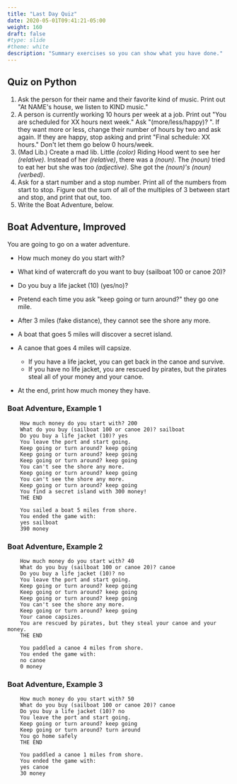 ```yaml
---
title: "Last Day Quiz"
date: 2020-05-01T09:41:21-05:00
weight: 160
draft: false
#type: slide
#theme: white
description: "Summary exercises so you can show what you have done."
---
```


## Quiz on Python

1. Ask the person for their name and their favorite kind of music. Print out "At NAME's house, we listen to KIND music."
2. A person is currently working 10 hours per week at a job. Print out "You are scheduled for XX hours next week." Ask "(more/less/happy)? ". If they want more or less, change their number of hours by two and ask again. If they are happy, stop asking and print "Final schedule: XX hours." Don't let them go below 0 hours/week.
3. (Mad Lib.) Create a mad lib. Little _(color)_ Riding Hood went to see her _(relative)_. Instead of her _(relative)_, there was a _(noun)_. The _(noun)_ tried to eat her but she was too _(adjective)_. She got the _(noun)'s_ _(noun)_ _(verbed)_.
4. Ask for a start number and a stop number. Print all of the numbers
   from start to stop. Figure out the sum of all of the multiples
   of 3 between start and stop, and print that out, too.
5. Write the Boat Adventure, below.

## Boat Adventure, Improved

You are going to go on a water adventure. 

* How much money do you start with?
* What kind of watercraft do you want to buy (sailboat 100 or canoe 20)? 
* Do you buy a life jacket (10) (yes/no)?
* Pretend each time you ask "keep going or turn around?" they go
  one mile.
* After 3 miles (fake distance), they cannot see the shore any
  more.
* A boat that goes 5 miles will discover a secret island.
* A canoe that goes 4 miles will capsize. 

    * If you have a life jacket, you can get back in the
          canoe and survive.
    * If you have no life jacket, you are rescued by pirates,
        but the pirates steal all of your money and your canoe.

* At the end, print how much money they have.

### Boat Adventure, Example 1
   
        How much money do you start with? 200
        What do you buy (sailboat 100 or canoe 20)? sailboat
        Do you buy a life jacket (10)? yes
        You leave the port and start going.
        Keep going or turn around? keep going
        Keep going or turn around? keep going
        Keep going or turn around? keep going
        You can't see the shore any more.
        Keep going or turn around? keep going
        You can't see the shore any more.
        Keep going or turn around? keep going
        You find a secret island with 300 money!
        THE END
        
        You sailed a boat 5 miles from shore.
        You ended the game with:
        yes sailboat
        390 money

### Boat Adventure, Example 2
   
        How much money do you start with? 40
        What do you buy (sailboat 100 or canoe 20)? canoe
        Do you buy a life jacket (10)? no
        You leave the port and start going.
        Keep going or turn around? keep going
        Keep going or turn around? keep going
        Keep going or turn around? keep going
        You can't see the shore any more.
        Keep going or turn around? keep going
        Your canoe capsizes.
        You are rescued by pirates, but they steal your canoe and your money.
        THE END
        
        You paddled a canoe 4 miles from shore.
        You ended the game with:
        no canoe
        0 money


### Boat Adventure, Example 3
   
        How much money do you start with? 50
        What do you buy (sailboat 100 or canoe 20)? canoe
        Do you buy a life jacket (10)? no
        You leave the port and start going.
        Keep going or turn around? keep going
        Keep going or turn around? turn around
        You go home safely
        THE END
        
        You paddled a canoe 1 miles from shore.
        You ended the game with:
        yes canoe
        30 money
